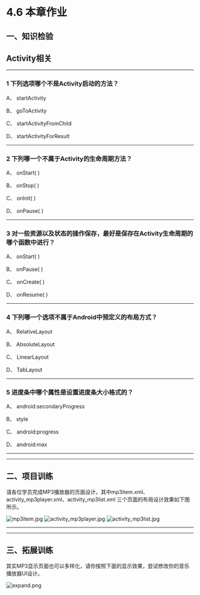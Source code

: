 # 4.6 本章作业

## 一、知识检验

> 
## Activity相关

----

### 1 下列选项哪个不是Activity启动的方法？

A、 startActivity

B、 goToActivity

C、 startActivityFromChild

D、 startActivityForResult

----

### 2 下列哪一个不属于Activity的生命周期方法？

A、 onStart( )

B、 onStop( )

C、 onInit( )

D、 onPause( )


----

### 3 对一些资源以及状态的操作保存，最好是保存在Activity生命周期的哪个函数中进行？

A、 onStart( )

B、 onPause( )

C、 onCreate( )

D、 onResume( )

----

### 4 下列哪一个选项不属于Android中预定义的布局方式？

A、 RelativeLayout

B、 AbsoluteLayout

C、 LinearLayout

D、 TabLayout

----

### 5 进度条中哪个属性是设置进度条大小格式的？

A、 android:secondaryProgress

B、 style

C、 android:progress

D、 android:max

----

----

## 二、项目训练

请各位学员完成MP3播放器的页面设计，其中mp3item.xml、activity_mp3player.xml、activity_mp3list.xml 三个页面的布局设计效果如下图所示。

![mp3item.jpg](/images/chapter3/mp3item.jpg)
![activity_mp3player.jpg](/images/chapter3/activity_mp3player.jpg)
![activity_mp3list.jpg](/images/chapter3/activity_mp3list.jpg)

----

----

## 三、拓展训练

其实MP3显示页面也可以多样化，请你按照下面的显示效果，尝试修改你的音乐播放器UI设计。

![expand.png](/images/chapter3/expand.png)